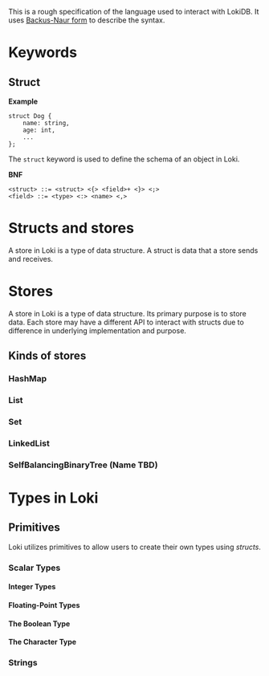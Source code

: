 This is a rough specification of the language used to interact with LokiDB. It uses [Backus-Naur form](https://en.wikipedia.org/wiki/Backus%E2%80%93Naur_form) to describe the syntax.
# Keywords

## Struct

**Example**
```
struct Dog {
	name: string,
	age: int,
	...
};
```

The `struct` keyword is used to define the schema of an object in Loki.

**BNF**
```
<struct> ::= <struct> <{> <field>+ <}> <;>
<field> ::= <type> <:> <name> <,>
```


# Structs and stores

A store in Loki is a type of data structure. A struct is data that a store sends and receives. 


# Stores
A store in Loki is a type of data structure. Its primary purpose is to store data. Each store may have a different API to interact with structs due to difference in underlying implementation and purpose.

## Kinds of stores
### HashMap

### List

### Set

### LinkedList

### SelfBalancingBinaryTree (Name TBD)

# Types in Loki

## Primitives
Loki utilizes primitives to allow users to create their own types using *structs*.
### Scalar Types
#### Integer Types

#### Floating-Point Types

#### The Boolean Type

#### The Character Type

### Strings


